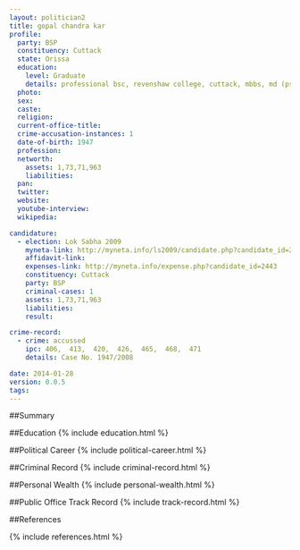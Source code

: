 ```yaml
---
layout: politician2
title: gopal chandra kar
profile: 
  party: BSP
  constituency: Cuttack
  state: Orissa
  education: 
    level: Graduate
    details: professional bsc, revenshaw college, cuttack, mbbs, md (psychiatry), ll. b
  photo: 
  sex: 
  caste: 
  religion: 
  current-office-title: 
  crime-accusation-instances: 1
  date-of-birth: 1947
  profession: 
  networth: 
    assets: 1,73,71,963
    liabilities: 
  pan: 
  twitter: 
  website: 
  youtube-interview: 
  wikipedia: 

candidature: 
  - election: Lok Sabha 2009
    myneta-link: http://myneta.info/ls2009/candidate.php?candidate_id=2443
    affidavit-link: 
    expenses-link: http://myneta.info/expense.php?candidate_id=2443
    constituency: Cuttack 
    party: BSP
    criminal-cases: 1
    assets: 1,73,71,963
    liabilities: 
    result:  

crime-record: 
  - crime: accussed
    ipc: 406,  413,  420,  426,  465,  468,  471
    details: Case No. 1947/2008 

date: 2014-01-28
version: 0.0.5
tags: 
---
```

##Summary


##Education
{% include education.html %}


##Political Career
{% include political-career.html %}


##Criminal Record
{% include criminal-record.html %}


##Personal Wealth
{% include personal-wealth.html %}


##Public Office Track Record
{% include track-record.html %}


##References


{% include references.html %}